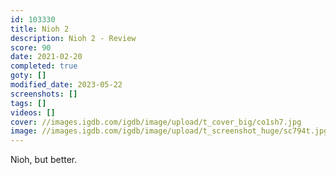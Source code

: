 ```yaml
---
id: 103330
title: Nioh 2
description: Nioh 2 - Review
score: 90
date: 2021-02-20
completed: true
goty: []
modified_date: 2023-05-22
screenshots: []
tags: []
videos: []
cover: //images.igdb.com/igdb/image/upload/t_cover_big/co1sh7.jpg
image: //images.igdb.com/igdb/image/upload/t_screenshot_huge/sc794t.jpg
---
```

Nioh, but better.